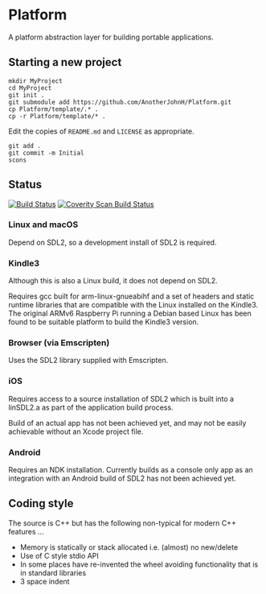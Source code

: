 # Platform

A platform abstraction layer for building portable applications.

## Starting a new project

```
mkdir MyProject
cd MyProject
git init .
git submodule add https://github.com/AnotherJohnH/Platform.git
cp Platform/template/.* .
cp -r Platform/template/* .
```

Edit the copies of `README.md` and `LICENSE` as appropriate.

```
git add .
git commit -m Initial
scons
```

## Status

[![Build Status](https://travis-ci.org/AnotherJohnH/Platform.svg?branch=master)](https://travis-ci.org/AnotherJohnH/Platform)
[![Coverity Scan Build Status](https://scan.coverity.com/projects/13938/badge.svg)](https://scan.coverity.com/projects/anotherjohnh-platform)

### Linux and macOS

Depend on SDL2, so a development install of SDL2 is required.

### Kindle3

Although this is also a Linux build, it does not depend on SDL2.

Requires gcc built for arm-linux-gnueabihf and a set of headers and static runtime libraries
that are compatible with the Linux installed on the Kindle3. The original ARMv6 Raspberry Pi
running a Debian based Linux has been found to be suitable platform to build the Kindle3 version.

### Browser (via Emscripten)

Uses the SDL2 library supplied with Emscripten.

### iOS

Requires access to a source installation of SDL2 which is built into a linSDL2.a as part of
the application build process.

Build of an actual app has not been achieved yet, and may not be easily achievable without
an Xcode project file.

### Android

Requires an NDK installation. Currently builds as a console only app as an integration with
an Android build of SDL2 has not been achieved yet.

## Coding style

The source is C++ but has the following non-typical for modern C++ features ...
* Memory is statically or stack allocated i.e. (almost) no new/delete
* Use of C style stdio API
* In some places have re-invented the wheel avoiding functionality that is in standard libraries
* 3 space indent
